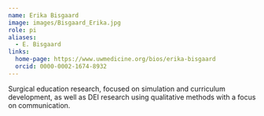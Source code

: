 ```yaml
---
name: Erika Bisgaard
image: images/Bisgaard_Erika.jpg
role: pi
aliases:
  - E. Bisgaard
links:
  home-page: https://www.uwmedicine.org/bios/erika-bisgaard
  orcid: 0000-0002-1674-8932
---
```


Surgical education research, focused on simulation and curriculum development, as well as DEI research using qualitative methods with a focus on communication.

